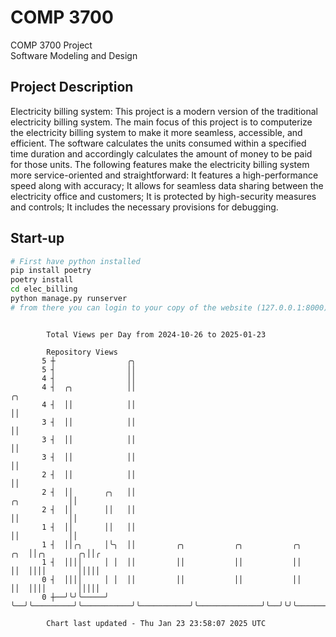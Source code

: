 # COMP 3700
COMP 3700 Project  
Software Modeling and Design
## Project Description
Electricity billing system: This project is a modern version of the traditional electricity billing system. The main focus of this project is to computerize the electricity billing system to make it more seamless, accessible, and efficient. The software calculates the units consumed within a specified time duration and accordingly calculates the amount of money to be paid for those units. The following features make the electricity billing system more service-oriented and straightforward: It features a high-performance speed along with accuracy; It allows for seamless data sharing between the electricity office and customers; It is protected by high-security measures and controls; It includes the necessary provisions for debugging.

## Start-up
```bash
# First have python installed
pip install poetry
poetry install
cd elec_billing
python manage.py runserver
# from there you can login to your copy of the website (127.0.0.1:8000), default creds are admin/admin
```

```

        Total Views per Day from 2024-10-26 to 2025-01-23

        Repository Views
       5 ┼                ╭╮
       5 ┤                ││
       4 ┤                ││
       4 ┤  ╭╮            ││                                                                    ╭╮
       4 ┤  ││            ││                                                                    ││
       3 ┤  ││            ││                                                                    ││
       3 ┤  ││            ││                                                                    ││
       3 ┤  ││            ││                                                                    ││
       2 ┤  ││            ││                                                                    ││
       2 ┤  ││       ╭╮   ││                                                       ╭╮           ││
       2 ┤  ││       ││   ││                                                       ││           ││
       1 ┤  ││       ││   ││                                                       ││           ││
       1 ┤  ││╭╮     │╰╮  ││         ╭╮           ╭╮           ╭╮              ╭╮  ││╭╮       ╭╮││╭
       1 ┤  ││││     │ │  ││         ││           ││           ││              ││  ││││       │││││
       0 ┤  ││││     │ │  ││         ││           ││           ││              ││  ││││       │││││
       0 ┼──╯╰╯╰─────╯ ╰──╯╰─────────╯╰───────────╯╰───────────╯╰──────────────╯╰──╯╰╯╰───────╯╰╯╰╯

        Chart last updated - Thu Jan 23 23:58:07 2025 UTC
        
```
